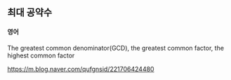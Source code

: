 ## 최대 공약수


#### 영어

The greatest common denominator(GCD), the greatest common factor, the highest common factor


https://m.blog.naver.com/qufgnsid/221706424480